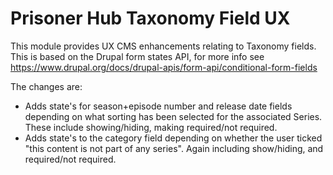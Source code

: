 # Prisoner Hub Taxonomy Field UX

This module provides UX CMS enhancements relating to Taxonomy fields.
This is based on the Drupal form states API, for more info see https://www.drupal.org/docs/drupal-apis/form-api/conditional-form-fields

The changes are:
* Adds state's for season+episode number and release date fields depending on what sorting has been selected for the
  associated Series.  These include showing/hiding, making required/not required.
* Adds state's to the category field depending on whether the user ticked "this content is not part of any series".
  Again including show/hiding, and required/not required.
